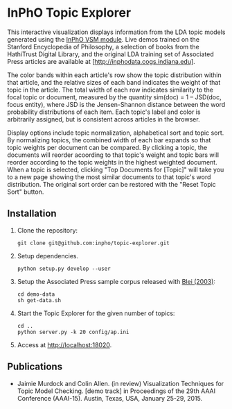 # InPhO Topic Explorer
This interactive visualization displays information from the LDA topic models generated using the [InPhO VSM module](http://github.com/inpho/vsm/). Live demos trained on the Stanford
Encyclopedia of Philosophy, a selection of books from the HathiTrust Digital Library, and the original LDA training set of Associated Press articles are available at [http://inphodata.cogs.indiana.edu].

The color bands within each article's row show the topic distribution within that article, and the relative sizes of each band indicates the weight of that topic in the article. The total width of each row indicates similarity to the focal topic or document, measured by the quantity sim(doc) = 1 – JSD(doc, focus entity), where JSD is the Jensen-Shannon distance between the word probability distributions of each item. Each topic's label and color is arbitrarily assigned, but is consistent across articles in the browser.

Display options include topic normalization, alphabetical sort and topic sort. By normalizing topics, the combined width of each bar expands so that topic weights per document can be compared. By clicking a topic, the documents will reorder acoording to that topic's weight and topic bars will reorder according to the topic weights in the highest weighted document. When a topic is selected, clicking "Top Documents for [Topic]" will take you to a new page showing the most similar documents to that topic's word distribution. The original sort order can be restored with the "Reset Topic Sort" button.

## Installation
1.  Clone the repository:
    
    ```
    git clone git@github.com:inpho/topic-explorer.git
    ```
2.  Setup dependencies.

    ```
    python setup.py develop --user
    ```
3.  Setup the Associated Press sample corpus released with [Blei (2003)](www.cs.princeton.edu/~blei/lda-c/):

    ```
    cd demo-data
    sh get-data.sh
    ```

4.  Start the Topic Explorer for the given number of topics:

    ```
    cd ..
    python server.py -k 20 config/ap.ini
    ```
5.  Access at [http://localhost:18020](http://localhost:18020).


## Publications
 -  Jaimie Murdock and Colin Allen. (in review) Visualization Techniques for Topic Model Checking. [demo track] in Proceedings of the 29th AAAI Conference (AAAI-15). Austin, Texas, USA, January 25-29, 2015.
